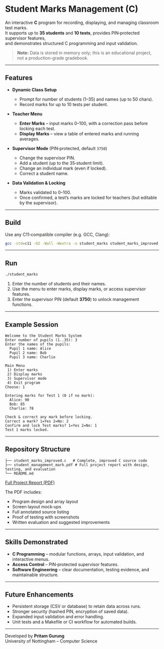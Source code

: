 # Student Marks Management (C)

An interactive **C** program for recording, displaying, and managing classroom test marks.  
It supports up to **35 students** and **10 tests**, provides PIN‑protected supervisor features,  
and demonstrates structured C programming and input validation.

> **Note:** Data is stored in memory only; this is an educational project, not a production-grade gradebook.

---

## Features

* **Dynamic Class Setup**  
  * Prompt for number of students (1–35) and names (up to 50 chars).
  * Record marks for up to 10 tests per student.

* **Teacher Menu**  
  * **Enter Marks** – input marks 0–100, with a correction pass before locking each test.  
  * **Display Marks** – view a table of entered marks and running averages.

* **Supervisor Mode** (PIN‑protected, default `3750`)  
  * Change the supervisor PIN.  
  * Add a student (up to the 35‑student limit).  
  * Change an individual mark (even if locked).  
  * Correct a student name.

* **Data Validation & Locking**  
  * Marks validated to 0–100.  
  * Once confirmed, a test’s marks are locked for teachers (but editable by the supervisor).

---

## Build

Use any C11‑compatible compiler (e.g. GCC, Clang):

```bash
gcc -std=c11 -O2 -Wall -Wextra -o student_marks student_marks_improved.c
```

---

## Run

```bash
./student_marks
```

1. Enter the number of students and their names.  
2. Use the menu to enter marks, display marks, or access supervisor features.  
3. Enter the supervisor PIN (default **3750**) to unlock management functions.

---

## Example Session

```
Welcome to the Student Marks System
Enter number of pupils (1..35): 3
Enter the names of the pupils:
  Pupil 1 name: Alice
  Pupil 2 name: Bob
  Pupil 3 name: Charlie

Main Menu
 1) Enter marks
 2) Display marks
 3) Supervisor mode
 4) Exit program
Choose: 1

Entering marks for Test 1 (0 if no mark):
  Alice: 90
  Bob: 85
  Charlie: 78

Check & correct any mark before locking.
Correct a mark? 1=Yes 2=No: 2
Confirm and lock Test marks? 1=Yes 2=No: 1
Test 1 marks locked.
```

---

## Repository Structure

```
├── student_marks_improved.c   # Complete, improved C source code
├── student_management_mark.pdf # Full project report with design, testing, and evaluation
└── README.md
```

[Full Project Report (PDF)](student_management_mark.pdf)

The PDF includes:
* Program design and array layout
* Screen layout mock‑ups
* Full annotated source listing
* Proof of testing with screenshots
* Written evaluation and suggested improvements

---

## Skills Demonstrated

* **C Programming** – modular functions, arrays, input validation, and interactive menus.
* **Access Control** – PIN‑protected supervisor features.
* **Software Engineering** – clear documentation, testing evidence, and maintainable structure.

---

## Future Enhancements

* Persistent storage (CSV or database) to retain data across runs.
* Stronger security (hashed PIN, encryption of saved data).
* Expanded input validation and error handling.
* Unit tests and a Makefile or CI workflow for automated builds.

---

Developed by **Pritam Gurung**  
University of Nottingham – Computer Science
